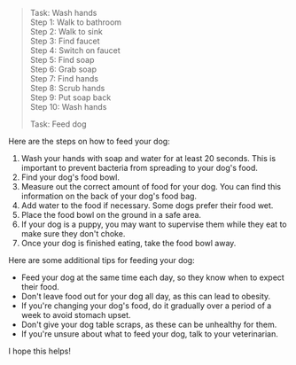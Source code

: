 > Task: Wash hands    
> Step 1: Walk to bathroom    
> Step 2: Walk to sink    
> Step 3: Find faucet    
> Step 4: Switch on faucet    
> Step 5: Find soap    
> Step 6: Grab soap    
> Step 7: Find hands    
> Step 8: Scrub hands    
> Step 9: Put soap back    
> Step 10: Wash hands    
>     
>     
> Task: Feed dog    
>    
Here are the steps on how to feed your dog:    
    
1. Wash your hands with soap and water for at least 20 seconds. This is important to prevent bacteria from spreading to your dog's food.    
2. Find your dog's food bowl.    
3. Measure out the correct amount of food for your dog. You can find this information on the back of your dog's food bag.    
4. Add water to the food if necessary. Some dogs prefer their food wet.    
5. Place the food bowl on the ground in a safe area.    
6. If your dog is a puppy, you may want to supervise them while they eat to make sure they don't choke.    
7. Once your dog is finished eating, take the food bowl away.    
    
Here are some additional tips for feeding your dog:    
    
- Feed your dog at the same time each day, so they know when to expect their food.    
- Don't leave food out for your dog all day, as this can lead to obesity.    
- If you're changing your dog's food, do it gradually over a period of a week to avoid stomach upset.    
- Don't give your dog table scraps, as these can be unhealthy for them.    
- If you're unsure about what to feed your dog, talk to your veterinarian.    
    
I hope this helps!    
     